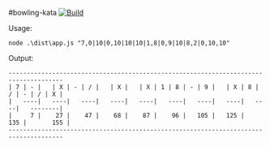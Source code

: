 #bowling-kata
[![Build](https://api.travis-ci.org/stewie1570/bowling-kata.svg)](https://travis-ci.org/stewie1570/bowling-kata)

Usage:

	node .\dist\app.js "7,0|10|0,10|10|10|1,8|0,9|10|8,2|0,10,10"

Output:

	-------------------------------------------------------------------------------------
	| 7 | - |   | X | - | / |   | X |   | X | 1 | 8 | - | 9 |   | X | 8 | / | - | / | X |
	|   ----|   ----|   ----|   ----|   ----|   ----|   ----|   ----|   ----|   --------|
	|     7 |    27 |    47 |    68 |    87 |    96 |   105 |   125 |   135 |       155 |
	-------------------------------------------------------------------------------------
